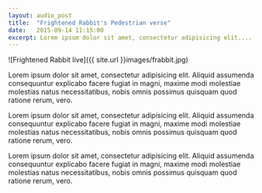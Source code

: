 ```yaml
---
layout: audio_post
title:  "Frightened Rabbit's Pedestrian verse"
date:   2015-09-14 11:15:00
excerpt: Lorem ipsum dolor sit amet, consectetur adipisicing elit....
---
```

![Frightened Rabbit live]({{ site.url }}images/frabbit.jpg)

Lorem ipsum dolor sit amet, consectetur adipisicing elit. Aliquid assumenda consequuntur explicabo facere fugiat in magni, maxime modi molestiae molestias natus necessitatibus, nobis omnis possimus quisquam quod ratione rerum, vero.

Lorem ipsum dolor sit amet, consectetur adipisicing elit. Aliquid assumenda consequuntur explicabo facere fugiat in magni, maxime modi molestiae molestias natus necessitatibus, nobis omnis possimus quisquam quod ratione rerum, vero.

Lorem ipsum dolor sit amet, consectetur adipisicing elit. Aliquid assumenda consequuntur explicabo facere fugiat in magni, maxime modi molestiae molestias natus necessitatibus, nobis omnis possimus quisquam quod ratione rerum, vero.